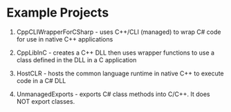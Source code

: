 Example Projects
====================
1. CppCLIWrapperForCSharp - uses C++/CLI (managed) to wrap C# code for use in native C++ applications

2. CppLibInC - creates a C++ DLL then uses wrapper functions to use a class defined in the DLL in a C application

3. HostCLR - hosts the common language runtime in native C++ to execute code in a C# DLL

4. UnmanagedExports - exports C# class methods into C/C++.  It does NOT export classes.
